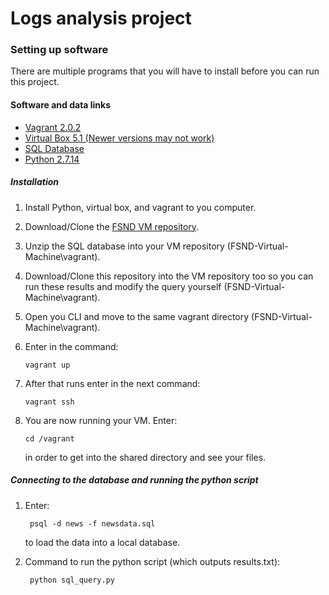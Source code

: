 # Logs analysis project

### Setting up software
There are multiple programs that you will have to install before you can run this project.

#### Software and data links
 * [Vagrant 2.0.2](https://www.vagrantup.com/downloads.html)
 * [Virtual Box 5.1 (Newer versions may not work)](https://www.virtualbox.org/wiki/Download_Old_Builds_5_1)
 * [SQL Database](https://d17h27t6h515a5.cloudfront.net/topher/2016/August/57b5f748_newsdata/newsdata.zip)
 * [Python 2.7.14](https://www.python.org/downloads/)

##### Installation
 1. Install Python, virtual box, and vagrant to you computer.
 2. Download/Clone the [FSND VM repository](https://github.com/udacity/fullstack-nanodegree-vm).
 3. Unzip the SQL database into your VM repository (FSND-Virtual-Machine\vagrant).
 4. Download/Clone this repository into the VM repository too so you can run these results and modify the query yourself (FSND-Virtual-Machine\vagrant).
 5. Open you CLI and move to the same vagrant directory (FSND-Virtual-Machine\vagrant).
 6. Enter in the command:

        vagrant up
 7. After that runs enter in the next command:

        vagrant ssh

 8. You are now running your VM. Enter:

        cd /vagrant
    in order to get into the shared directory and see your files.

##### Connecting to the database and running the python script
1. Enter:

        psql -d news -f newsdata.sql
   to load the data into a local database.
2. Command to run the python script (which outputs results.txt):

        python sql_query.py

